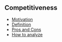 Competitiveness
---

- [Motivation](./competitiveMotive.md)
- [Definition](./competitiveDefine.md)
- [Pros and Cons](./competitiveProsCons.md)
- [How to analyze](./competitiveAnalyze.md)


